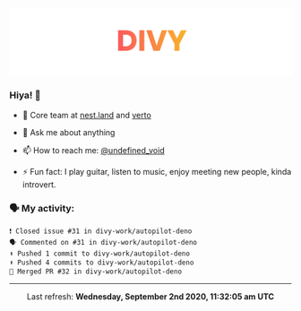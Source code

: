 
![](https://github.com/divy-work/divy-work/raw/master/assets/divy.png)

### Hiya! 👋

- 🔭 Core team at [nest.land](https://github.com/nestdotland/nest.land) and [verto](https://github.com/useverto/verto)

- 💬 Ask me about anything

- 📫 How to reach me: [@undefined_void](https://instagram.com/divy.exe)

- ⚡ Fun fact: I play guitar, listen to music, enjoy meeting new people, kinda introvert.

### 🗣 My activity:

```
❗️ Closed issue #31 in divy-work/autopilot-deno
🗣 Commented on #31 in divy-work/autopilot-deno
⬆️ Pushed 1 commit to divy-work/autopilot-deno
⬆️ Pushed 4 commits to divy-work/autopilot-deno
🎉 Merged PR #32 in divy-work/autopilot-deno
```

------------
<p align="center">Last refresh: <b>Wednesday, September 2nd 2020, 11:32:05 am UTC</b></p>
